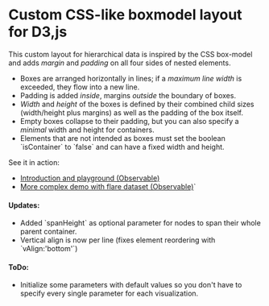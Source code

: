 # Custom CSS-like boxmodel layout for D3,js

This custom layout for hierarchical data is inspired by the CSS box-model and adds *margin* and *padding* on all four sides of nested elements. 

- Boxes are arranged horizontally in lines; if a *maximum line width* is exceeded, they flow into a new line.
- Padding is added *inside*, margins *outside* the boundary of boxes. 
- *Width* and *height* of the boxes is defined by their combined child sizes (width/height plus margins) as well as the padding of the box itself.
- Empty boxes collapse to their padding, but you can also specify a *minimal* width and height for containers.
- Elements that are not intended as boxes must set the boolean \`isContainer\` to \`false\` and can have a fixed width and height.

See it in action: 
- [Introduction and playground (Observable)](https://observablehq.com/@formsandlines/custom-d3-layout-for-css-like-box-model)
- [More complex demo with flare dataset (Observable)](https://observablehq.com/@formsandlines/custom-boxmodel-layout-demo-with-flare)`

#### Updates:

- Added \`spanHeight\` as optional parameter for nodes to span their whole parent container.
- Vertical align is now per line (fixes element reordering with \`vAlign:'bottom'\`)

#### ToDo:

- Initialize some parameters with default values so you don't have to specify every single parameter for each visualization.